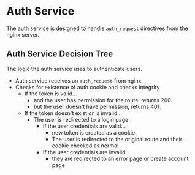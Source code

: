 # Auth Service
The auth service is designed to handle `auth_request` directives from the nginx server. 

## Auth Service Decision Tree
The logic the auth service uses to authenticate users. 
 
* Auth service receives an `auth_request` from nginx
* Checks for existence of auth cookie and checks integrity
    * If the token is valid...
        * and the user has permission for the route, returns 200.
        * but the user doesn't have permission, returns 401.
    * If the token doesn't exist or is invalid...
        * The user is redirected to a login page
            * If the user credentials are valid... 
                * new token is created as a cookie
                * The user is redirected to the original route and their cookie checked as normal
            * If the user credentials are invalid...
                * they are redirected to an error page or create account page